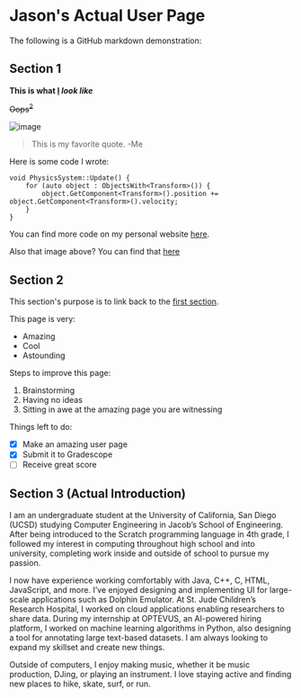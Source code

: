 # Jason's Actual User Page
The following is a GitHub markdown demonstration: 

## Section 1

**This is what <ins>I</ins> _look like_**

~~Oops<sup>2</sup>~~

![image](/portrait.JPG)

> This is my favorite quote.
> -Me

Here is some code I wrote:
```
void PhysicsSystem::Update() {
    for (auto object : ObjectsWith<Transform>()) {
        object.GetComponent<Transform>().position += object.GetComponent<Transform>().velocity;
    }
}
```

You can find more code on my personal website [here](https://jasonson.com/).

Also that image above? You can find that [here](portrait.JPG)

## Section 2
This section's purpose is to link back to the [first section](#jasons-actual-user-page).

This page is very:
- Amazing
- Cool
- Astounding

Steps to improve this page:
1. Brainstorming
2. Having no ideas
3. Sitting in awe at the amazing page you are witnessing

Things left to do:
- [x] Make an amazing user page
- [x] Submit it to Gradescope
- [ ] Receive great score

## Section 3 (Actual Introduction)

I am an undergraduate student at the University of California, San Diego (UCSD) studying Computer Engineering in Jacob’s School of Engineering. After being introduced to the Scratch programming language in 4th grade, I followed my interest in computing throughout high school and into university, completing work inside and outside of school to pursue my passion.

I now have experience working comfortably with Java, C++, C, HTML, JavaScript, and more. I’ve enjoyed designing and implementing UI for large-scale applications such as Dolphin Emulator. At St. Jude Children’s Research Hospital, I worked on cloud applications enabling researchers to share data. During my internship at OPTEVUS, an AI-powered hiring platform, I worked on machine learning algorithms in Python, also designing a tool for annotating large text-based datasets. I am always looking to expand my skillset and create new things.

Outside of computers, I enjoy making music, whether it be music production, DJing, or playing an instrument. I love staying active and finding new places to hike, skate, surf, or run.
